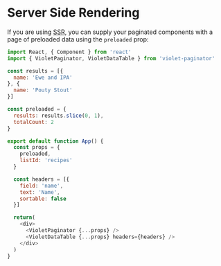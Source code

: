 # Server Side Rendering

If you are using [SSR](http://redux.js.org/docs/recipes/ServerRendering.html), you can supply your paginated components with a page of preloaded data using the `preloaded` prop:

```javascript
import React, { Component } from 'react'
import { VioletPaginator, VioletDataTable } from 'violet-paginator'

const results = [{
  name: 'Ewe and IPA'
}, {
  name: 'Pouty Stout'
}]

const preloaded = {
  results: results.slice(0, 1),
  totalCount: 2
}

export default function App() {
  const props = {
    preloaded,
    listId: 'recipes'
  }

  const headers = [{
    field: 'name',
    text: 'Name',
    sortable: false
  }]

  return(
    <div>
      <VioletPaginator {...props} />
      <VioletDataTable {...props} headers={headers} />
    </div>
  )
}
```
